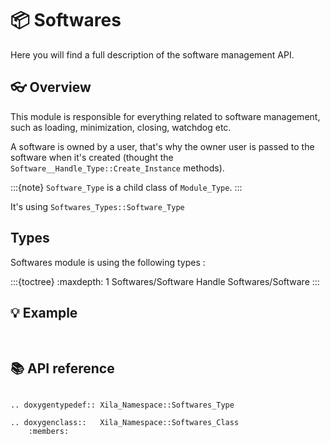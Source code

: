 # 📦 Softwares

Here you will find a full description of the software management API.

## 👓 Overview

This module is responsible for everything related to software management, such as loading, minimization, closing, watchdog etc.

A software is owned by a user, that's why the owner user is passed to the software when it's created (thought the `Software__Handle_Type::Create_Instance` methods).

:::{note}
`Software_Type` is a child class of `Module_Type`.
:::

It's using `Softwares_Types::Software_Type` 

## Types

Softwares module is using the following types :

:::{toctree}
    :maxdepth: 1
Softwares/Software Handle
Softwares/Software
:::

## 💡 Example

```cpp
    
```

## 📚 API reference

```{eval-rst}

.. doxygentypedef:: Xila_Namespace::Softwares_Type

.. doxygenclass::   Xila_Namespace::Softwares_Class
    :members:
```